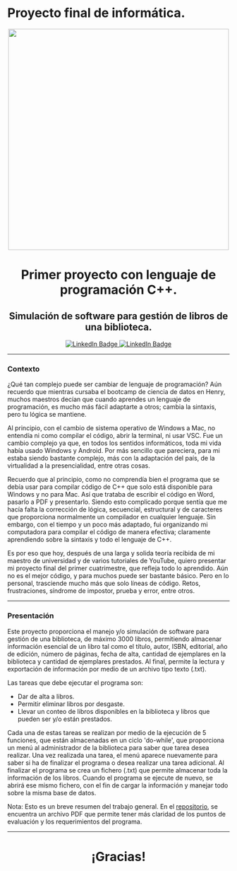 # Proyecto final de informática.

<div id = "header" align = "center">
  <img = src = "https://i.pinimg.com/564x/e4/56/94/e4569443714172f2773aea229195685c.jpg" width = "500" />
    <h1 align = 'Center'> Primer proyecto con lenguaje de programación C++. </>
    <h2 align = 'Center'> Simulación de software para gestión de libros de una biblioteca. 
    </2>
</div>
      
<div id ='badges' align = 'center'>
  <a href = 'https://www.linkedin.com/in/carlos-martinez08'>
    <img src = 'https://img.shields.io/badge/LinkedIn-0077B5?style=for-the-badge&logo=linkedin&logoColor=white' alt = 'LinkedIn Badge' />

  <a href = 'https://support.apple.com/kb/SP753?locale=es_ES'>
    <img src = 'https://img.shields.io/badge/mac%20os-000000?style=for-the-badge&logo=apple&logoColor=white' alt = 'LinkedIn Badge' />
  </a>
</div> 

---
### Contexto
¿Qué tan complejo puede ser cambiar de lenguaje de programación? 
Aún recuerdo que mientras cursaba el bootcamp de ciencia de datos en Henry, muchos maestros decían que cuando aprendes un lenguaje de programación, es mucho más fácil adaptarte a otros; cambia la sintaxis, pero tu lógica se mantiene. 

Al principio, con el cambio de sistema operativo de Windows a Mac, no entendía ni como compilar el código, abrir la terminal, ni usar VSC. Fue un cambio complejo ya que, en todos los sentidos informáticos, toda mi vida había usado Windows y Android. Por más sencillo que pareciera, para mi estaba siendo bastante complejo, más con la adaptación del país, de la virtualidad a la presencialidad, entre otras cosas. 

Recuerdo que al principio, como no comprendía bien el programa que se debía usar para compilar código de C++ que solo está disponible para Windows y no para Mac. Así que trataba de escribir el código en Word, pasarlo a PDF y presentarlo. Siendo esto complicado porque sentía que me hacía falta la corrección de lógica, secuencial, estructural y de caracteres que proporciona normalmente un compilador en cualquier lenguaje. Sin embargo, con el tiempo y un poco más adaptado, fui organizando mi computadora para compilar el código de manera efectiva; claramente aprendiendo sobre la sintaxis y todo el lenguaje de C++. 

Es por eso que hoy, después de una larga y solida teoría recibida de mi maestro de universidad y de varios tutoriales de YouTube, quiero presentar mi proyecto final del primer cuatrimestre, que refleja todo lo aprendido. Aún no es el mejor código, y para muchos puede ser bastante básico. Pero en lo personal, trasciende mucho más que solo líneas de código. Retos, frustraciones, síndrome de impostor, prueba y error, entre otros. 

---
### Presentación

Este proyecto proporciona el manejo y/o simulación de software para gestión de una biblioteca, de máximo 3000 libros, permitiendo almacenar información esencial de un libro tal como el título, autor, ISBN, editorial, año de edición, número de páginas, fecha de alta, cantidad de ejemplares en la biblioteca y cantidad de ejemplares prestados. Al final, permite la lectura y exportación de información por medio de un archivo tipo texto (.txt).  

Las tareas que debe ejecutar el programa son:

-	Dar de alta a libros.
-	Permitir eliminar libros por desgaste. 
-	Llevar un conteo de libros disponibles en la biblioteca y libros que pueden ser y/o están prestados. 

Cada una de estas tareas se realizan por medio de la ejecución de 5 funciones, que están almacenadas en un ciclo 'do-while', que proporciona un menú al administrador de la biblioteca para saber que tarea desea realizar. Una vez realizada una tarea, el menú aparece nuevamente para saber si ha de finalizar el programa o desea realizar una tarea adicional. Al finalizar el programa se crea un fichero (.txt) que permite almacenar toda la información de los libros. Cuando el programa se ejecute de nuevo, se abrirá ese mismo fichero, con el fin de cargar la información y manejar todo sobre la misma base de datos.

Nota: Esto es un breve resumen del trabajo general. En el [repositorio](https://github.com/smartinez24/proyecto_final_informatica.git), se encuentra un archivo PDF que permite tener más claridad de los puntos de evaluación y los requerimientos del programa.

---
  
<div id = "header" align = "center">
  <h1 align = 'Center'> ¡Gracias! </>
</div>
